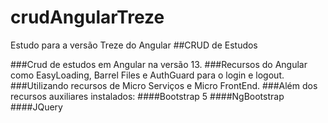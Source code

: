 # crudAngularTreze
Estudo para a versão Treze do Angular
##CRUD de Estudos

###Crud de estudos em Angular na versão 13.
###Recursos do Angular como EasyLoading, Barrel Files e AuthGuard para o login e logout.
###Utilizando recursos de Micro Serviços e Micro FrontEnd.
###Além dos recursos auxiliares instalados:
####Bootstrap 5
####NgBootstrap
####JQuery
